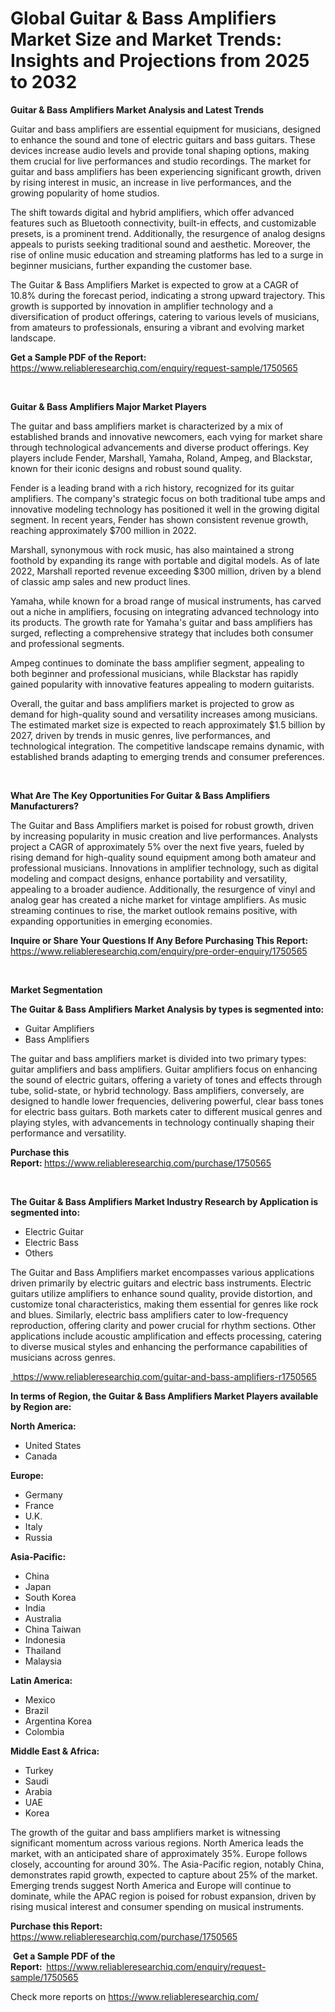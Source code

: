 <p><h1>Global Guitar & Bass Amplifiers Market Size and Market Trends: Insights and Projections from 2025 to 2032</h1></p><p><strong>Guitar & Bass Amplifiers Market Analysis and Latest Trends</strong></p>
<p><p>Guitar and bass amplifiers are essential equipment for musicians, designed to enhance the sound and tone of electric guitars and bass guitars. These devices increase audio levels and provide tonal shaping options, making them crucial for live performances and studio recordings. The market for guitar and bass amplifiers has been experiencing significant growth, driven by rising interest in music, an increase in live performances, and the growing popularity of home studios.</p><p>The shift towards digital and hybrid amplifiers, which offer advanced features such as Bluetooth connectivity, built-in effects, and customizable presets, is a prominent trend. Additionally, the resurgence of analog designs appeals to purists seeking traditional sound and aesthetic. Moreover, the rise of online music education and streaming platforms has led to a surge in beginner musicians, further expanding the customer base.</p><p>The Guitar & Bass Amplifiers Market is expected to grow at a CAGR of 10.8% during the forecast period, indicating a strong upward trajectory. This growth is supported by innovation in amplifier technology and a diversification of product offerings, catering to various levels of musicians, from amateurs to professionals, ensuring a vibrant and evolving market landscape.</p></p>
<p><strong>Get a Sample PDF of the Report:&nbsp;</strong> <a href="https://www.reliableresearchiq.com/enquiry/request-sample/1750565?utm_campaign=2267&utm_medium=2&utm_source=Github&utm_content=ia&utm_term=07022025&utm_id=guitar-bass-amplifiers">https://www.reliableresearchiq.com/enquiry/request-sample/1750565</a></p>
<p>&nbsp;</p>
<p><strong>Guitar & Bass Amplifiers Major Market Players</strong></p>
<p><p>The guitar and bass amplifiers market is characterized by a mix of established brands and innovative newcomers, each vying for market share through technological advancements and diverse product offerings. Key players include Fender, Marshall, Yamaha, Roland, Ampeg, and Blackstar, known for their iconic designs and robust sound quality.</p><p>Fender is a leading brand with a rich history, recognized for its guitar amplifiers. The company's strategic focus on both traditional tube amps and innovative modeling technology has positioned it well in the growing digital segment. In recent years, Fender has shown consistent revenue growth, reaching approximately $700 million in 2022.</p><p>Marshall, synonymous with rock music, has also maintained a strong foothold by expanding its range with portable and digital models. As of late 2022, Marshall reported revenue exceeding $300 million, driven by a blend of classic amp sales and new product lines.</p><p>Yamaha, while known for a broad range of musical instruments, has carved out a niche in amplifiers, focusing on integrating advanced technology into its products. The growth rate for Yamaha's guitar and bass amplifiers has surged, reflecting a comprehensive strategy that includes both consumer and professional segments.</p><p>Ampeg continues to dominate the bass amplifier segment, appealing to both beginner and professional musicians, while Blackstar has rapidly gained popularity with innovative features appealing to modern guitarists.</p><p>Overall, the guitar and bass amplifiers market is projected to grow as demand for high-quality sound and versatility increases among musicians. The estimated market size is expected to reach approximately $1.5 billion by 2027, driven by trends in music genres, live performances, and technological integration. The competitive landscape remains dynamic, with established brands adapting to emerging trends and consumer preferences.</p></p>
<p>&nbsp;</p>
<p><strong>What Are The Key Opportunities For Guitar & Bass Amplifiers Manufacturers?</strong></p>
<p><p>The Guitar and Bass Amplifiers market is poised for robust growth, driven by increasing popularity in music creation and live performances. Analysts project a CAGR of approximately 5% over the next five years, fueled by rising demand for high-quality sound equipment among both amateur and professional musicians. Innovations in amplifier technology, such as digital modeling and compact designs, enhance portability and versatility, appealing to a broader audience. Additionally, the resurgence of vinyl and analog gear has created a niche market for vintage amplifiers. As music streaming continues to rise, the market outlook remains positive, with expanding opportunities in emerging economies.</p></p>
<p><strong>Inquire or Share Your Questions If Any Before Purchasing This Report:</strong> <a href="https://www.reliableresearchiq.com/enquiry/pre-order-enquiry/1750565?utm_campaign=2267&utm_medium=2&utm_source=Github&utm_content=ia&utm_term=07022025&utm_id=guitar-bass-amplifiers">https://www.reliableresearchiq.com/enquiry/pre-order-enquiry/1750565</a></p>
<p>&nbsp;</p>
<p><strong>Market Segmentation</strong></p>
<p><strong>The Guitar & Bass Amplifiers Market Analysis by types is segmented into:</strong></p>
<p><ul><li>Guitar Amplifiers</li><li>Bass Amplifiers</li></ul></p>
<p><p>The guitar and bass amplifiers market is divided into two primary types: guitar amplifiers and bass amplifiers. Guitar amplifiers focus on enhancing the sound of electric guitars, offering a variety of tones and effects through tube, solid-state, or hybrid technology. Bass amplifiers, conversely, are designed to handle lower frequencies, delivering powerful, clear bass tones for electric bass guitars. Both markets cater to different musical genres and playing styles, with advancements in technology continually shaping their performance and versatility.</p></p>
<p><strong>Purchase this Report:&nbsp;</strong><a href="https://www.reliableresearchiq.com/purchase/1750565?utm_campaign=2267&utm_medium=2&utm_source=Github&utm_content=ia&utm_term=07022025&utm_id=guitar-bass-amplifiers">https://www.reliableresearchiq.com/purchase/1750565</a></p>
<p>&nbsp;</p>
<p><strong>The Guitar & Bass Amplifiers Market Industry Research by Application is segmented into:</strong></p>
<p><ul><li>Electric Guitar</li><li>Electric Bass</li><li>Others</li></ul></p>
<p><p>The Guitar and Bass Amplifiers market encompasses various applications driven primarily by electric guitars and electric bass instruments. Electric guitars utilize amplifiers to enhance sound quality, provide distortion, and customize tonal characteristics, making them essential for genres like rock and blues. Similarly, electric bass amplifiers cater to low-frequency reproduction, offering clarity and power crucial for rhythm sections. Other applications include acoustic amplification and effects processing, catering to diverse musical styles and enhancing the performance capabilities of musicians across genres.</p></p>
<p><a href="https://www.reliableresearchiq.com/guitar-and-bass-amplifiers-r1750565?utm_campaign=2267&utm_medium=2&utm_source=Github&utm_content=ia&utm_term=07022025&utm_id=guitar-bass-amplifiers">&nbsp;https://www.reliableresearchiq.com/guitar-and-bass-amplifiers-r1750565</a></p>
<p><strong>In terms of Region, the Guitar & Bass Amplifiers Market Players available by Region are:</strong></p>
<p>
    <p> <strong> North America: </strong>
        <ul>
            <li>United States</li>
            <li>Canada</li>
        </ul>
        </p> 
    <p> <strong> Europe: </strong>
        <ul>
            <li>Germany</li>
            <li>France</li>
            <li>U.K.</li>
            <li>Italy</li>
            <li>Russia</li>
        </ul>
        </p> 
    <p> <strong> Asia-Pacific: </strong>
        <ul>
            <li>China</li>
            <li>Japan</li>
            <li>South Korea</li>
            <li>India</li>
            <li>Australia</li>
            <li>China Taiwan</li>
            <li>Indonesia</li>
            <li>Thailand</li>
            <li>Malaysia</li>
        </ul>
        </p> 
    <p> <strong> Latin America: </strong>
        <ul>
            <li>Mexico</li>
            <li>Brazil</li>
            <li>Argentina Korea</li>
            <li>Colombia</li>
        </ul>
        </p> 
    <p> <strong> Middle East & Africa: </strong>
        <ul>
            <li>Turkey</li>
            <li>Saudi</li>
            <li>Arabia</li>
            <li>UAE</li>
            <li>Korea</li>
        </ul>
    </p>
    </p>
<p><p>The growth of the guitar and bass amplifiers market is witnessing significant momentum across various regions. North America leads the market, with an anticipated share of approximately 35%. Europe follows closely, accounting for around 30%. The Asia-Pacific region, notably China, demonstrates rapid growth, expected to capture about 25% of the market. Emerging trends suggest North America and Europe will continue to dominate, while the APAC region is poised for robust expansion, driven by rising musical interest and consumer spending on musical instruments.</p></p>
<p><strong>Purchase this Report: </strong><a href="https://www.reliableresearchiq.com/purchase/1750565?utm_campaign=2267&utm_medium=2&utm_source=Github&utm_content=ia&utm_term=07022025&utm_id=guitar-bass-amplifiers">https://www.reliableresearchiq.com/purchase/1750565</a></p>
<p>&nbsp;<strong>Get a Sample PDF of the Report:&nbsp;&nbsp;</strong><a href="https://www.reliableresearchiq.com/enquiry/request-sample/1750565?utm_campaign=2267&utm_medium=2&utm_source=Github&utm_content=ia&utm_term=07022025&utm_id=guitar-bass-amplifiers">https://www.reliableresearchiq.com/enquiry/request-sample/1750565</a></p>
<p><strong></strong></p>
<p>Check more reports on <a href="https://www.reliableresearchiq.com/?utm_campaign=2267&utm_medium=2&utm_source=Github&utm_content=ia&utm_term=07022025&utm_id=guitar-bass-amplifiers">https://www.reliableresearchiq.com/</a></p>
